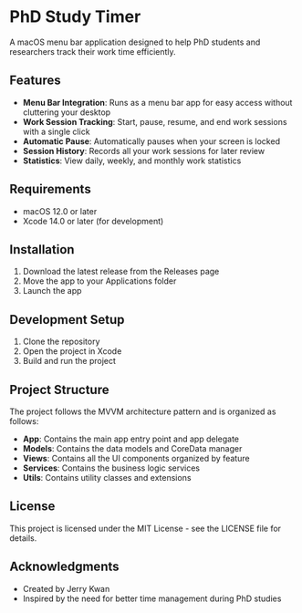 # PhD Study Timer

A macOS menu bar application designed to help PhD students and researchers track their work time efficiently.

## Features

- **Menu Bar Integration**: Runs as a menu bar app for easy access without cluttering your desktop
- **Work Session Tracking**: Start, pause, resume, and end work sessions with a single click
- **Automatic Pause**: Automatically pauses when your screen is locked
- **Session History**: Records all your work sessions for later review
- **Statistics**: View daily, weekly, and monthly work statistics

## Requirements

- macOS 12.0 or later
- Xcode 14.0 or later (for development)

## Installation

1. Download the latest release from the Releases page
2. Move the app to your Applications folder
3. Launch the app

## Development Setup

1. Clone the repository
2. Open the project in Xcode
3. Build and run the project

## Project Structure

The project follows the MVVM architecture pattern and is organized as follows:

- **App**: Contains the main app entry point and app delegate
- **Models**: Contains the data models and CoreData manager
- **Views**: Contains all the UI components organized by feature
- **Services**: Contains the business logic services
- **Utils**: Contains utility classes and extensions

## License

This project is licensed under the MIT License - see the LICENSE file for details.

## Acknowledgments

- Created by Jerry Kwan
- Inspired by the need for better time management during PhD studies